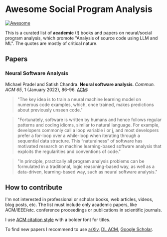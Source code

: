 # Awesome Social Program Analysis

[![Awesome](https://cdn.rawgit.com/sindresorhus/awesome/d7305f38d29fed78fa85652e3a63e154dd8e8829/media/badge.svg)](https://github.com/sindresorhus/awesome)

This is a curated list of **academic** (!) books and papers on
neural/social program analysis, which promote
"Analysis of source code using LLM and ML".
The quotes are mostly of critical nature.

## Papers

### Neural Software Analysis

Michael Pradel and Satish Chandra.
**Neural software analysis**.
_Commun. ACM 65_, 1 (January 2022), 86–96.
[ACM](https://doi.org/10.1145/3460348):
> "The key idea is to train a neural machine learning model on numerous code
examples, which, once trained, makes predictions about previously unseen code."

> "Fortunately, software is written by humans and hence follows regular
patterns and coding idioms, similar to natural language.
For example, developers commonly call a loop variable i or j,
and most developers prefer a for-loop over a while-loop when iterating
through a sequential data structure.
This “naturalness” of software has motivated research on machine learning-based
software analysis that exploits the regularities and conventions of code."

> "In principle, practically all program analysis problems can be formulated
in a traditional, logic reasoning-based way, as well as a data-driven,
learning-based way, such as neural software analysis."

## How to contribute

I'm not interested in professional or scholar books, web articles, videos,
blog posts, etc.
The list must include only academic papers, like ACM/IEEE/etc. conference
proceedings or publications in scientific journals.

I use [ACM citation style](https://www.acm.org/publications/authors/reference-formatting) with a bolder font for titles.

To find new papers I recommend to use [arXiv](https://arxiv.org), [DL ACM](https://dl.acm.org), [Google Scholar](https://scholar.google.com).
